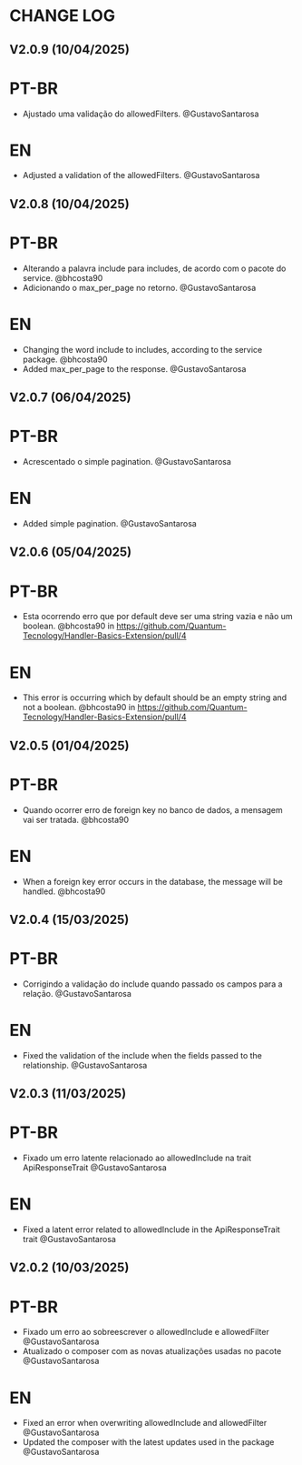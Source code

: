 # CHANGE LOG

## V2.0.9 (10/04/2025)

# PT-BR

- Ajustado uma validação do allowedFilters. @GustavoSantarosa

# EN

- Adjusted a validation of the allowedFilters. @GustavoSantarosa

## V2.0.8 (10/04/2025)

# PT-BR

- Alterando a palavra include para includes, de acordo com o pacote do service. @bhcosta90
- Adicionando o max_per_page no retorno. @GustavoSantarosa

# EN

- Changing the word include to includes, according to the service package. @bhcosta90
- Added max_per_page to the response. @GustavoSantarosa

## V2.0.7 (06/04/2025)

# PT-BR

- Acrescentado o simple pagination. @GustavoSantarosa

# EN

- Added simple pagination. @GustavoSantarosa

## V2.0.6 (05/04/2025)

# PT-BR

- Esta ocorrendo erro que por default deve ser uma string vazia e não um boolean. @bhcosta90 in https://github.com/Quantum-Tecnology/Handler-Basics-Extension/pull/4

# EN

- This error is occurring which by default should be an empty string and not a boolean. @bhcosta90 in https://github.com/Quantum-Tecnology/Handler-Basics-Extension/pull/4

## V2.0.5 (01/04/2025)

# PT-BR

- Quando ocorrer erro de foreign key no banco de dados, a mensagem vai ser tratada. @bhcosta90

# EN

- When a foreign key error occurs in the database, the message will be handled. @bhcosta90

## V2.0.4 (15/03/2025)

# PT-BR

- Corrigindo a validação do include quando passado os campos para a relação. @GustavoSantarosa

# EN

- Fixed the validation of the include when the fields passed to the relationship. @GustavoSantarosa

## V2.0.3 (11/03/2025)

# PT-BR

- Fixado um erro latente relacionado ao allowedInclude na trait ApiResponseTrait @GustavoSantarosa

# EN

- Fixed a latent error related to allowedInclude in the ApiResponseTrait trait @GustavoSantarosa

## V2.0.2 (10/03/2025)

# PT-BR

- Fixado um erro ao sobreescrever o allowedInclude e allowedFilter @GustavoSantarosa
- Atualizado o composer com as novas atualizações usadas no pacote @GustavoSantarosa

# EN

- Fixed an error when overwriting allowedInclude and allowedFilter @GustavoSantarosa
- Updated the composer with the latest updates used in the package @GustavoSantarosa
